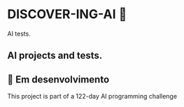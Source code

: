 # DISCOVER-ING-AI 🧠 
AI tests.

## AI projects and tests.

## 🚧 Em desenvolvimento
This project is part of a 122-day AI programming challenge

